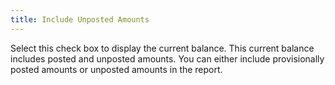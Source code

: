 ```yaml
---
title: Include Unposted Amounts
---
```



Select this check box to display the current balance. This current balance  includes posted and unposted amounts. You can either include provisionally  posted amounts or unposted amounts in the report.
